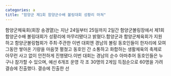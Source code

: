 ```yaml
---
categories: a
title: "함양군 제1회 함양군수배 볼링대회 성황리 마쳐"
---
```

함양군체육회(회장 송경열)는 지난 24일부터 25일까지 2일간 함양군볼링장에서 제1회 함양군수배 볼링대회가 성황리에 마무리됐다고 밝혔다.함양군과 함양군체육회가 지원하고 함양군볼링협회가 주최·주관한 이번 대회엔 경남의 볼링 동호인들이 한자리에 모여 그동안 쌓아온 기량을 마음껏 펼쳤고 동호인 간 소통하고 화합하는 생활체육의 축제로 아무런 사고 없이 안전하게 진행됐다.이번 대회는 경남의 순수 아마추어 동호인들은 누구나 참가할 수 있으며, 예선 6개조 운영 각 조 30명의 2게임 득점순으로 60명을 가려 결승에 진출했다. 결승에 진출한 선